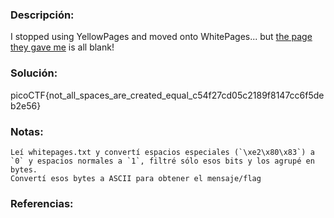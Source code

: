 ### Descripción: 
I stopped using YellowPages and moved onto WhitePages... but [the page they gave me](https://jupiter.challenges.picoctf.org/static/74274b96fe966126a1953c80762af80d/whitepages.txt) is all blank!
### Solución:

picoCTF{not_all_spaces_are_created_equal_c54f27cd05c2189f8147cc6f5deb2e56}
### Notas:
```shell
Leí whitepages.txt y convertí espacios especiales (`\xe2\x80\x83`) a `0` y espacios normales a `1`, filtré sólo esos bits y los agrupé en bytes.  
Convertí esos bytes a ASCII para obtener el mensaje/flag
```
### Referencias: